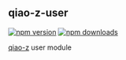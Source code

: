 ## qiao-z-user

[![npm version](https://img.shields.io/npm/v/qiao-z-user.svg?style=flat-square)](https://www.npmjs.org/package/qiao-z-user)
[![npm downloads](https://img.shields.io/npm/dm/qiao-z-user.svg?style=flat-square)](https://npm-stat.com/charts.html?package=qiao-z-user)

[qiao-z](https://code.insistime.com/qiao-z#/) user module
